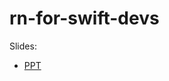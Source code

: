 # rn-for-swift-devs

Slides:

* [PPT](https://github.com/rhdeck/rn-for-swift-devs/raw/master/React%20Native%20for%20Swift%20Developers%20RHD%20052018.pptx)
